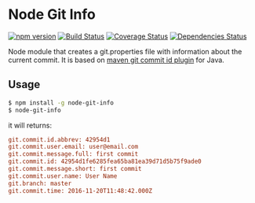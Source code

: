 # Node Git Info

[![npm version](https://img.shields.io/npm/v/node-git-info.svg?style=flat)](https://badge.fury.io/js/node-git-info)
[![Build Status](https://travis-ci.org/rcruzper/node-git-info.svg?branch=master)](https://travis-ci.org/rcruzper/node-git-info)
[![Coverage Status](https://coveralls.io/repos/github/rcruzper/node-git-info/badge.svg?branch=master)](https://coveralls.io/github/rcruzper/node-git-info?branch=master)
[![Dependencies Status](https://david-dm.org/rcruzper/node-git-info.svg)](https://david-dm.org/rcruzper/node-git-info)

Node module that creates a git.properties file with information about the current commit. It is based on [maven git commit id plugin](https://github.com/ktoso/maven-git-commit-id-plugin) for Java.

## Usage

```sh
$ npm install -g node-git-info
$ node-git-info
```
it will returns:
```ini
git.commit.id.abbrev: 42954d1
git.commit.user.email: user@email.com
git.commit.message.full: first commit
git.commit.id: 42954d1fe6285fea65ba81ea39d71d5b75f9ade0
git.commit.message.short: first commit
git.commit.user.name: User Name
git.branch: master
git.commit.time: 2016-11-20T11:48:42.000Z
```
